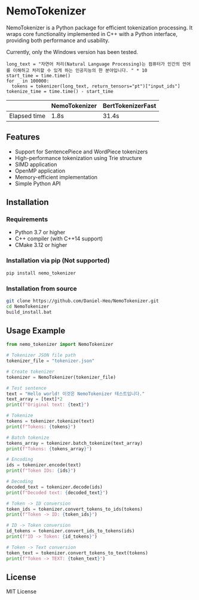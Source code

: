 ﻿# NemoTokenizer

NemoTokenizer is a Python package for efficient tokenization processing. It wraps core functionality implemented in C++ with a Python interface, providing both performance and usability.

Currently, only the Windows version has been tested.

```
long_text = "자연어 처리(Natural Language Processing)는 컴퓨터가 인간의 언어를 이해하고 처리할 수 있게 하는 인공지능의 한 분야입니다. " * 10
start_time = time.time()
for _ in 100000:
  tokens = tokenizer(long_text, return_tensors="pt")["input_ids"]
tokenize_time = time.time() - start_time
```

|	|NemoTokenizer	|BertTokenizerFast	|
|-------|---------------|---------------|
|Elapsed time|1.8s	    |31.4s	   |

## Features

- Support for SentencePiece and WordPiece tokenizers
- High-performance tokenization using Trie structure
- SIMD application
- OpenMP application
- Memory-efficient implementation
- Simple Python API

## Installation

### Requirements

- Python 3.7 or higher
- C++ compiler (with C++14 support)
- CMake 3.12 or higher

### Installation via pip (Not supported)

```bash
pip install nemo_tokenizer
```

### Installation from source

```bash
git clone https://github.com/Daniel-Heo/NemoTokenizer.git
cd NemoTokenizer
build_install.bat
```

## Usage Example

```python
from nemo_tokenizer import NemoTokenizer

# Tokenizer JSON file path
tokenizer_file = "tokenizer.json"

# Create tokenizer
tokenizer = NemoTokenizer(tokenizer_file)

# Test sentence
text = "Hello world! 이것은 NemoTokenizer 테스트입니다."
text_array = [text]*2
print(f"Original text: {text}")

# Tokenize
tokens = tokenizer.tokenize(text)
print(f"Tokens: {tokens}")

# Batch tokenize
tokens_array = tokenizer.batch_tokenize(text_array)
print(f"Tokens: {tokens_array}")

# Encoding
ids = tokenizer.encode(text)
print(f"Token IDs: {ids}")

# Decoding
decoded_text = tokenizer.decode(ids)
print(f"Decoded text: {decoded_text}")

# Token -> ID conversion
token_ids = tokenizer.convert_tokens_to_ids(tokens)
print(f"Token -> ID: {token_ids}")

# ID -> Token conversion
id_tokens = tokenizer.convert_ids_to_tokens(ids)
print(f"ID -> Token: {id_tokens}")

# Token -> Text conversion
token_text = tokenizer.convert_tokens_to_text(tokens)
print(f"Token -> TEXT: {token_text}")
```

## License

MIT License

